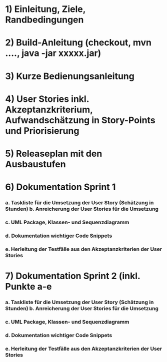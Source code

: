 # 1) Einleitung, Ziele, Randbedingungen
# 2) Build-Anleitung (checkout, mvn ...., java -jar xxxxx.jar)
# 3) Kurze Bedienungsanleitung
# 4) User Stories inkl. Akzeptanzkriterium, Aufwandschätzung in Story-Points und Priorisierung
# 5) Releaseplan mit den Ausbaustufen
# 6) Dokumentation Sprint 1
### a. Taskliste für die Umsetzung der User Story (Schätzung in Stunden) b. Anreicherung der User Stories für die Umsetzung
### c. UML Package, Klassen- und Sequenzdiagramm
### d. Dokumentation wichtiger Code Snippets
### e. Herleitung der Testfälle aus den Akzeptanzkriterien der User Stories
# 7) Dokumentation Sprint 2 (inkl. Punkte a-e
### a. Taskliste für die Umsetzung der User Story (Schätzung in Stunden) b. Anreicherung der User Stories für die Umsetzung
### c. UML Package, Klassen- und Sequenzdiagramm
### d. Dokumentation wichtiger Code Snippets
### e. Herleitung der Testfälle aus den Akzeptanzkriterien der User Stories
